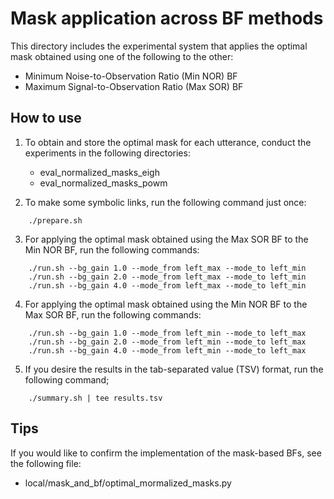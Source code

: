 # Mask application across BF methods
This directory includes the experimental system that applies the optimal mask obtained using one of the following to the other:

- Minimum Noise-to-Observation Ratio (Min NOR) BF
- Maximum Signal-to-Observation Ratio (Max SOR) BF



## How to use
1. To obtain and store the optimal mask for each utterance, conduct the experiments in the following directories:
    - eval_normalized_masks_eigh
    - eval_normalized_masks_powm

2. To make some symbolic links, run the following command just once:
```
    ./prepare.sh
```

3. For applying the optimal mask obtained using the Max SOR BF to the Min NOR BF, run the following commands:
```
    ./run.sh --bg_gain 1.0 --mode_from left_max --mode_to left_min
    ./run.sh --bg_gain 2.0 --mode_from left_max --mode_to left_min
    ./run.sh --bg_gain 4.0 --mode_from left_max --mode_to left_min
```

4. For applying the optimal mask obtained using the Min NOR BF to the Max SOR BF, run the following commands:
```
    ./run.sh --bg_gain 1.0 --mode_from left_min --mode_to left_max
    ./run.sh --bg_gain 2.0 --mode_from left_min --mode_to left_max
    ./run.sh --bg_gain 4.0 --mode_from left_min --mode_to left_max
```

5. If you desire the results in the tab-separated value (TSV) format, run the following command;
```
    ./summary.sh | tee results.tsv
```

## Tips
If you would like to confirm the implementation of the mask-based BFs, see the following file:
- local/mask_and_bf/optimal_mormalized_masks.py
